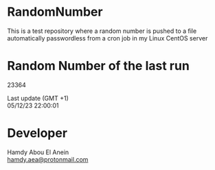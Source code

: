 # RandomNumber    
This is a test repository where a random number is pushed to a file automatically passwordless from a cron job in my Linux CentOS server    
# Random Number of the last run   
23364
      
Last update (GMT +1)    
05/12/23 22:00:01
# Developer    
Hamdy Abou El Anein   
hamdy.aea@protonmail.com
